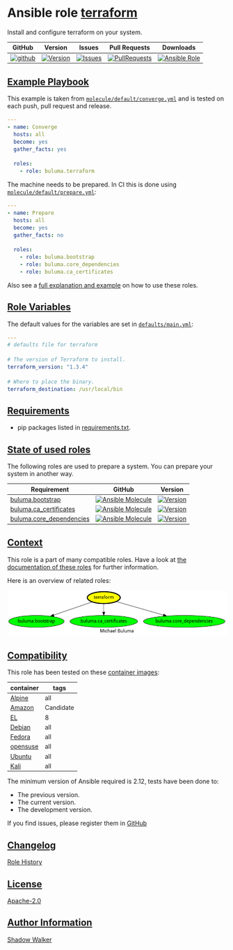 # Ansible role [terraform](https://galaxy.ansible.com/ui/standalone/roles/buluma/terraform/documentation)

Install and configure terraform on your system.

|GitHub|Version|Issues|Pull Requests|Downloads|
|------|-------|------|-------------|---------|
|[![github](https://github.com/buluma/ansible-role-terraform/actions/workflows/molecule.yml/badge.svg)](https://github.com/buluma/ansible-role-terraform/actions/workflows/molecule.yml)|[![Version](https://img.shields.io/github/release/buluma/ansible-role-terraform.svg)](https://github.com/buluma/ansible-role-terraform/releases/)|[![Issues](https://img.shields.io/github/issues/buluma/ansible-role-terraform.svg)](https://github.com/buluma/ansible-role-terraform/issues/)|[![PullRequests](https://img.shields.io/github/issues-pr-closed-raw/buluma/ansible-role-terraform.svg)](https://github.com/buluma/ansible-role-terraform/pulls/)|[![Ansible Role](https://img.shields.io/ansible/role/d/buluma/terraform)](https://galaxy.ansible.com/ui/standalone/roles/buluma/terraform/documentation)|

## [Example Playbook](#example-playbook)

This example is taken from [`molecule/default/converge.yml`](https://github.com/buluma/ansible-role-terraform/blob/master/molecule/default/converge.yml) and is tested on each push, pull request and release.

```yaml
---
- name: Converge
  hosts: all
  become: yes
  gather_facts: yes

  roles:
    - role: buluma.terraform
```

The machine needs to be prepared. In CI this is done using [`molecule/default/prepare.yml`](https://github.com/buluma/ansible-role-terraform/blob/master/molecule/default/prepare.yml):

```yaml
---
- name: Prepare
  hosts: all
  become: yes
  gather_facts: no

  roles:
    - role: buluma.bootstrap
    - role: buluma.core_dependencies
    - role: buluma.ca_certificates
```

Also see a [full explanation and example](https://buluma.github.io/how-to-use-these-roles.html) on how to use these roles.

## [Role Variables](#role-variables)

The default values for the variables are set in [`defaults/main.yml`](https://github.com/buluma/ansible-role-terraform/blob/master/defaults/main.yml):

```yaml
---
# defaults file for terraform

# The version of Terraform to install.
terraform_version: "1.3.4"

# Where to place the binary.
terraform_destination: /usr/local/bin
```

## [Requirements](#requirements)

- pip packages listed in [requirements.txt](https://github.com/buluma/ansible-role-terraform/blob/master/requirements.txt).

## [State of used roles](#state-of-used-roles)

The following roles are used to prepare a system. You can prepare your system in another way.

| Requirement | GitHub | Version |
|-------------|--------|--------|
|[buluma.bootstrap](https://galaxy.ansible.com/buluma/bootstrap)|[![Ansible Molecule](https://github.com/buluma/ansible-role-bootstrap/actions/workflows/molecule.yml/badge.svg)](https://github.com/buluma/ansible-role-bootstrap/actions/workflows/molecule.yml)|[![Version](https://img.shields.io/github/release/buluma/ansible-role-bootstrap.svg)](https://github.com/shadowwalker/ansible-role-bootstrap)|
|[buluma.ca_certificates](https://galaxy.ansible.com/buluma/ca_certificates)|[![Ansible Molecule](https://github.com/buluma/ansible-role-ca_certificates/actions/workflows/molecule.yml/badge.svg)](https://github.com/buluma/ansible-role-ca_certificates/actions/workflows/molecule.yml)|[![Version](https://img.shields.io/github/release/buluma/ansible-role-ca_certificates.svg)](https://github.com/shadowwalker/ansible-role-ca_certificates)|
|[buluma.core_dependencies](https://galaxy.ansible.com/buluma/core_dependencies)|[![Ansible Molecule](https://github.com/buluma/ansible-role-core_dependencies/actions/workflows/molecule.yml/badge.svg)](https://github.com/buluma/ansible-role-core_dependencies/actions/workflows/molecule.yml)|[![Version](https://img.shields.io/github/release/buluma/ansible-role-core_dependencies.svg)](https://github.com/shadowwalker/ansible-role-core_dependencies)|

## [Context](#context)

This role is a part of many compatible roles. Have a look at [the documentation of these roles](https://buluma.github.io/) for further information.

Here is an overview of related roles:

![dependencies](https://raw.githubusercontent.com/buluma/ansible-role-terraform/png/requirements.png "Dependencies")

## [Compatibility](#compatibility)

This role has been tested on these [container images](https://hub.docker.com/u/buluma):

|container|tags|
|---------|----|
|[Alpine](https://hub.docker.com/r/buluma/alpine)|all|
|[Amazon](https://hub.docker.com/r/buluma/amazonlinux)|Candidate|
|[EL](https://hub.docker.com/r/buluma/enterpriselinux)|8|
|[Debian](https://hub.docker.com/r/buluma/debian)|all|
|[Fedora](https://hub.docker.com/r/buluma/fedora)|all|
|[opensuse](https://hub.docker.com/r/buluma/opensuse)|all|
|[Ubuntu](https://hub.docker.com/r/buluma/ubuntu)|all|
|[Kali](https://hub.docker.com/r/buluma/kali)|all|

The minimum version of Ansible required is 2.12, tests have been done to:

- The previous version.
- The current version.
- The development version.

If you find issues, please register them in [GitHub](https://github.com/buluma/ansible-role-terraform/issues)

## [Changelog](#changelog)

[Role History](https://github.com/buluma/ansible-role-terraform/blob/master/CHANGELOG.md)

## [License](#license)

[Apache-2.0](https://github.com/buluma/ansible-role-terraform/blob/master/LICENSE)

## [Author Information](#author-information)

[Shadow Walker](https://buluma.github.io/)
